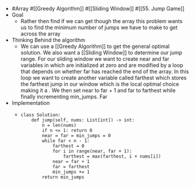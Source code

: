 - #Array #[[Greedy Algorithm]] #[[Sliding Window]] #[[55. Jump Game]]
- Goal
	- Rather then find if we can get though the array this problem wants us to find the minimum number of jumps we have to make to get across the array
- Thinking Behind the algorithm
	- We can use a [[Greedy Algorithm]] to get the general optimal solution. We also want a [[Sliding Window]] to determine our jump range. For our sliding window we want to create near and far variables in which are initialized at zero and are modified by a loop that depends on whether far has reached the end of the array. In this loop we want to create another variable called farthest which stores the farthest jump in our window which is the local optimal choice making it a . We then set near to far + 1 and far to farthest while finally incrementing min_jumps. Far
- Implementation
	- ```
	  class Solution:
	      def jump(self, nums: List[int]) -> int:
	          n = len(nums)
	          if n <= 1: return 0
	          near = far = min_jumps = 0
	          while far < n - 1:
	              farthest = 0
	              for i in range(near, far + 1):
	                  farthest = max(farthest, i + nums[i])
	              near = far + 1
	              far = farthest
	              min_jumps += 1
	          return min_jumps
	  
	  ```